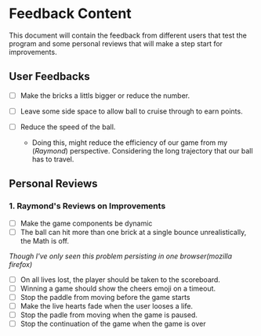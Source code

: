 # Feedback Content

This document will contain the feedback from different users that test the program and some personal reviews that will make a step start for improvements.

## User Feedbacks

- [ ] Make the bricks a littls bigger or reduce the number.
- [ ] Leave some side space to allow ball to cruise through to earn points.
- [ ] Reduce the speed of the ball.

  - Doing this, might reduce the efficiency of our game from my (*Raymond*) perspective. Considering the long trajectory that our ball has to travel.

## Personal Reviews

### 1. Raymond's Reviews on Improvements

- [ ] Make the game components be dynamic
- [ ] The ball can hit more than one brick at a single bounce unrealistically, the Math is off.

_Though I've only seen this problem persisting in one browser(mozilla firefox)_
- [ ] On all lives lost, the player should be taken to the scoreboard.
- [ ] Winning a game should show the cheers emoji on a timeout.
- [ ] Stop the paddle from moving before the game starts
- [ ] Make the live hearts fade when the user looses a life.
- [ ] Stop the padle from moving when the game is paused.
- [ ] Stop the continuation of the game when the game is over
